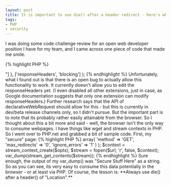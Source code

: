 ```yaml
---
layout: post
title: It is important to use die() after a header redirect - here's why
tags:
- PHP
- security
---
```


I was doing some code challenge review for an open web developer position I have for my team, and I came across one piece of code that made me smile.

{% highlight PHP %}
<?php
if (!$auth) {
  header('Location: /login.php');
}
{% endhighlight %}


Of course, there was much more, but this is the part that made me smile.  Here's why.

**Always, always use a die() statement after a header redirect.**

Remember, just because the browser is smart enough not to show the content, doesn't mean that this isn't dangerous.  So, it's a little less dangerous say if this page is just showing a user search option or some information.  It is much more dangerous if this is a page that executes an action.  This is because the entire PHP page will execute if you don't put a die() statement.

For display pages, this just means that it will create output to the output buffer, ready to be sent to the browser.  The browser will see the redirect header and not display any of the information.

However, on action pages, such as a record delete, the page will process the entire request, including the record delete, then reach the browser.  The browser will then redirect to the login page.

**Now here's the real fun part.**

I thought to myself: what if my browser started ignoring the redirect headers.  Would I be able to see the content of the page?  **Theoretically, yes.**  So I wrote the following code for a Google Chrome extension:


{% highlight javascript %}
chrome.webRequest.onHeadersReceived.addListener(
    function(details) {
        for (var i = 0, j = details.responseHeaders.length; i < j; i++) {
            if (details.responseHeaders[i].name.toLowerCase() == 'location') {
                details.responseHeaders.[i].splice(i,1);
            }
        }
        return {
            responseHeaders: details.responseHeaders
        };
    },
    {
        urls: ["<all_urls>"]
    },
    ['responseHeaders', 'blocking']
);
{% endhighlight %}




Unfortunately, what I found out is that there is an open bug to actually allow this functionality to work.  It currently doesn't allow you to edit the responseHeaders yet.  (I even disabled all other extensions, just in case, as Google documentation suggests that only one extension can modify responseHeaders.)  

Further research says that the API of declarativeWebRequest should allow for this - but this is currently in dev/beta release channels only, so I didn't pursue.  But the important part is to note that its probably rather easily attainable from the browser.

So I thought about this a bit more and said - well, the browser isn't the only way to consume webpages.  I have things like wget and stream contexts in PHP.  So I went over to PHP.net and grabbed a bit of sample code.  

First, my "secure" page:

{% highlight PHP %}
<?php
header('Location: /login.php');
echo 'Secure Stuff Here';
{% endhighlight %}
    



And now, my consumer:

{% highlight PHP %}
<?php
$url = "http://localhost/redirectTest.php";
$opts = array('http' =>
    array(
        'method' => 'GET',
        'max_redirects' => '0',
        'ignore_errors' => '1'
    )
);

$context = stream_context_create($opts);
$stream = fopen($url, 'r', false, $context);
var_dump(stream_get_contents($stream));
{% endhighlight %}
    



Sure enough, the output of my var_dump() was "Secure Stuff Here" as a string.

So as you can see, its very easy to consume this data potentially in the browser - or at least via PHP.  Of course, the lesson is:

**Always use die() after a header() of "Location".**

